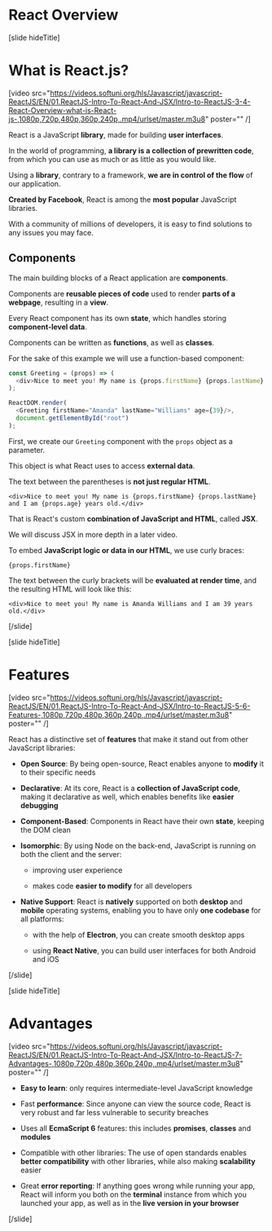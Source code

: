 # React Overview

[slide hideTitle]

# What is React.js?

[video src="https://videos.softuni.org/hls/Javascript/javascript-ReactJS/EN/01.ReactJS-Intro-To-React-And-JSX/Intro-to-ReactJS-3-4-React-Overview-what-is-React-js-,1080p,720p,480p,360p,240p,.mp4/urlset/master.m3u8" poster="" /]

React is a JavaScript **library**, made for building **user interfaces**.

In the world of programming, **a library is a collection of prewritten code**, from which you can use as much or as little as you would like.

Using a **library**, contrary to a framework, **we are in control of the flow** of our application.

**Created by Facebook**, React is among the **most popular** JavaScript libraries.

With a community of millions of developers, it is easy to find solutions to any issues you may face.

## Components

The main building blocks of a React application are **components**.

Components are **reusable pieces of code** used to render **parts of a webpage**, resulting in a **view**.

Every React component has its own **state**, which handles storing **component-level data**.

Components can be written as **functions**, as well as **classes**.

For the sake of this example we will use a function\-based component:

```js
const Greeting = (props) => (
  <div>Nice to meet you! My name is {props.firstName} {props.lastName} and I am {props.age} years old.</div>
);

ReactDOM.render(
  <Greeting firstName="Amanda" lastName="Williams" age={39}/>,
  document.getElementById("root")
);
```

First, we create our `Greeting` component with the `props` object as a parameter.

This object is what React uses to access **external data**.

The text between the parentheses is **not just regular HTML**.

`<div>Nice to meet you! My name is {props.firstName} {props.lastName} and I am {props.age} years old.</div>`

That is React's custom **combination of JavaScript and HTML**, called **JSX**.

We will discuss JSX in more depth in a later video.

To embed **JavaScript logic or data in our HTML**, we use curly braces:

`{props.firstName}`

The text between the curly brackets will be **evaluated at render time**, and the resulting HTML will look like this:

`<div>Nice to meet you! My name is Amanda Williams and I am 39 years old.</div>`

[/slide]

[slide hideTitle]

# Features

[video src="https://videos.softuni.org/hls/Javascript/javascript-ReactJS/EN/01.ReactJS-Intro-To-React-And-JSX/Intro-to-ReactJS-5-6-Features-,1080p,720p,480p,360p,240p,.mp4/urlset/master.m3u8" poster="" /]

React has a distinctive set of **features** that make it stand out from other JavaScript libraries:

- **Open Source**: By being open-source, React enables anyone to **modify** it to their specific needs

- **Declarative**: At its core, React is a **collection of JavaScript code**, making it declarative as well, which enables benefits like **easier debugging**

- **Component-Based**: Components in React have their own **state**, keeping the DOM clean

- **Isomorphic**: By using Node on the back\-end, JavaScript is running on both the client and the server:

  * improving user experience

  * makes code **easier to modify** for all developers

- **Native Support**: React is **natively** supported on both **desktop** and **mobile** operating systems, enabling you to have only **one codebase** for all platforms:

  * with the help of **Electron**, you can create smooth desktop apps

  * using **React Native**, you can build user interfaces for both Android and iOS


[/slide]

[slide hideTitle]

# Advantages

[video src="https://videos.softuni.org/hls/Javascript/javascript-ReactJS/EN/01.ReactJS-Intro-To-React-And-JSX/Intro-to-ReactJS-7-Advantages-,1080p,720p,480p,360p,240p,.mp4/urlset/master.m3u8" poster="" /]

- **Easy to learn**: only requires intermediate-level JavaScript knowledge

- Fast **performance**: Since anyone can view the source code, React is very robust and far less vulnerable to security breaches

- Uses all **EcmaScript 6** features: this includes **promises**, **classes** and **modules**

- Compatible with other libraries: The use of open standards enables **better compatibility** with other libraries, while also making **scalability** easier

- Great **error reporting**: If anything goes wrong while running your app, React will inform you both on the **terminal** instance from which you launched your app, as well as in the **live version in your browser**

[/slide]
